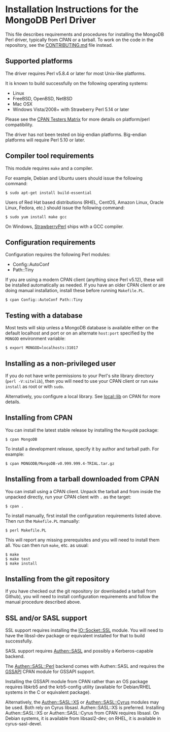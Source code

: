 # Installation Instructions for the MongoDB Perl Driver

This file describes requirements and procedures for installing the MongoDB
Perl driver, typically from CPAN or a tarball.  To work on the code in the
repository, see the [CONTRIBUTING.md](CONTRIBUTING.md) file instead.

## Supported platforms

The driver requires Perl v5.8.4 or later for most Unix-like platforms.

It is known to build successfully on the following operating systems:

* Linux
* FreeBSD, OpenBSD, NetBSD
* Mac OSX
* Windows Vista/2008+ with Strawberry Perl 5.14 or later

Please see the [CPAN Testers Matrix](http://matrix.cpantesters.org/?dist=MongoDB)
for more details on platform/perl compatibility.

The driver has not been tested on big-endian platforms.  Big-endian
platforms will require Perl 5.10 or later.

## Compiler tool requirements

This module requires `make` and a compiler.

For example, Debian and Ubuntu users should issue the following command:

    $ sudo apt-get install build-essential

Users of Red Hat based distributions (RHEL, CentOS, Amazon Linux, Oracle
Linux, Fedora, etc.) should issue the following command:

    $ sudo yum install make gcc

On Windows, [StrawberryPerl](http://strawberryperl.com/) ships with a
GCC compiler.

## Configuration requirements

Configuration requires the following Perl modules:

* Config::AutoConf
* Path::Tiny

If you are using a modern CPAN client (anything since Perl v5.12), these will
be installed automatically as needed.  If you have an older CPAN client or are
doing manual installation, install these before running `Makefile.PL`.

    $ cpan Config::AutoConf Path::Tiny

## Testing with a database

Most tests will skip unless a MongoDB database is available either on the
default localhost and port or on an alternate `host:port` specified by the
`MONGOD` environment variable:

    $ export MONGOD=localhosts:31017

## Installing as a non-privileged user

If you do not have write permissions to your Perl's site library directory
(`perl -V:sitelib`), then you will need to use your CPAN client or run
`make install` as root or with `sudo`.

Alternatively, you configure a local library.  See
[local::lib](https://metacpan.org/pod/local::lib#The-bootstrapping-technique)
on CPAN for more details.

## Installing from CPAN

You can install the latest stable release by installing the `MongoDB`
package:

    $ cpan MongoDB

To install a development release, specify it by author and tarball path.
For example:

    $ cpan MONGODB/MongoDB-v0.999.999.4-TRIAL.tar.gz

## Installing from a tarball downloaded from CPAN

You can install using a CPAN client.  Unpack the tarball and from
inside the unpacked directly, run your CPAN client with `.` as the target:

    $ cpan .

To install manually, first install the configuration requirements listed
above.  Then run the `Makefile.PL` manually:

    $ perl Makefile.PL

This will report any missing prerequisites and you will need to install
them all.  You can then run `make`, etc. as usual:

    $ make
    $ make test
    $ make install

## Installing from the git repository

If you have checked out the git repository (or downloaded a tarball from
Github), you will need to install configuration requirements and follow the
manual procedure described above.

## SSL and/or SASL support

SSL support requires installing the
[IO::Socket::SSL](http://p3rl.org/IO::Socket::SSL) module.   You will need
to have the libssl-dev package or equivalent installed for that to build
successfully.

SASL support requires [Authen::SASL](http://p3rl.org/Authen::SASL) and
possibly a Kerberos-capable backend.

The [Authen::SASL::Perl](http://p3rl.org/Authen::SASL::Perl) backend comes
with Authen::SASL and requires the [GSSAPI](http://p3rl.org/GSSAPI) CPAN
module for GSSAPI support.

Installing the GSSAPI module from CPAN rather than an OS package requires
libkrb5 and the krb5-config utility (available for Debian/RHEL systems in
the C<libkrb5-dev> or equivalent package).

Alternatively, the [Authen::SASL::XS](http://p3rl.org/Authen::SASL::XS)
or [Authen::SASL::Cyrus](http://p3rl.org/Authen::SASL::Cyrus) modules
may be used.  Both rely on Cyrus libsasl. Authen::SASL::XS is
preferred.  Installing Authen::SASL::XS or Authen::SASL::Cyrus from CPAN
requires libsasl.  On Debian systems, it is available from libsasl2-dev; on
RHEL, it is available in cyrus-sasl-devel.


